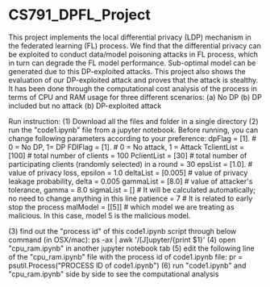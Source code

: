 # CS791_DPFL_Project
This project implements the local differential privacy (LDP) mechanism in the federated learning (FL) process. We find that the differential privacy can be exploited to conduct data/model poisoning attacks in FL process, which in turn can degrade the FL model performance. Sub-optimal model can be generated due to this DP-exploited attacks. This project also shows the evaluation of our DP-exploited attack and proves that the attack is stealthy. It has been done through the computational cost analysis of the process in terms of CPU and RAM usage for three different scenarios: (a) No DP (b) DP included but no attack (b) DP-exploited attack

Run instruction:
(1) Download all the files and folder in a single directory
(2) run the "code1.ipynb" file from a jupyter notebook. Before running, you can change following parameters according to your preference:
            dpFlag = [1].  # 0 = No DP, 1= DP
            FDIFlag = [1]. # 0 = No attack, 1 = Attack
            TclientList = [100] # total number of clients = 100
            PclientList = [30] # total number of participating clients (randomly selected) in a round = 30
            epsList = [1.0]. # value of privacy loss, epsilon = 1.0
            deltaList = [0.005] # value of privacy leakage probability, delta = 0.005
            gammaList = [8.0] # value of attacker's tolerance, gamma = 8.0
            sigmaList = [] # It will be calculated automatically; no need to change anything in this line
            patience = 7  # It is related to early stop the process
            malModel = [[5]] # which model we are treating as malicious. In this case, model 5 is the malicious model.


(3) find out the "process id" of this code1.ipynb script through below command (in OSX/mac):
  ps -ax | awk '/[J]upyter/{print $1}'
(4) open "cpu_ram.ipynb" in another jupyter notebook tab
(5) edit the following line of the "cpu_ram.ipynb" file with the process id of code1.ipynb file:
  pr = psutil.Process("PROCESS ID of code1.ipynb")
(6) run "code1.ipynb" and "cpu_ram.ipynb" side by side to see the computational analysis
